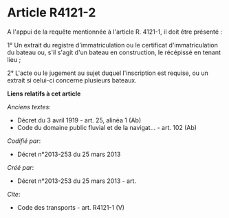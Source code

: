 # Article R4121-2

A l'appui de la requête mentionnée à l'article R. 4121-1, il doit être présenté : 

1° Un extrait du registre d'immatriculation ou le certificat d'immatriculation du bateau ou, s'il s'agit d'un bateau en
construction, le récépissé en tenant lieu ; 

2° L'acte ou le jugement au sujet duquel l'inscription est requise, ou un extrait si celui-ci concerne plusieurs bateaux.

**Liens relatifs à cet article**

_Anciens textes_:

  - Décret du 3 avril 1919 - art. 25, alinéa 1 (Ab)
  - Code du domaine public fluvial et de la navigat... - art. 102 (Ab)

_Codifié par_:

  - Décret n°2013-253 du 25 mars 2013

_Créé par_:

  - Décret n°2013-253 du 25 mars 2013 - art.

_Cite_:

  - Code des transports - art. R4121-1 (V)
